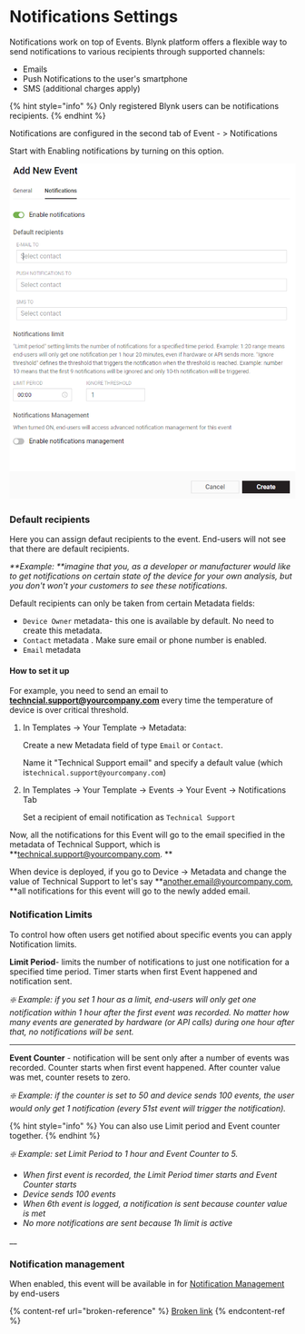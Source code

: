 # Notifications Settings

Notifications work on top of Events. Blynk platform offers a flexible way to send notifications to various recipients through supported channels:

* Emails
* Push Notifications to the user's smartphone
* SMS (additional charges apply)

{% hint style="info" %}
Only registered Blynk users can be notifications recipients.
{% endhint %}

Notifications are configured in the second tab of Event - > Notifications

Start with Enabling notifications by turning on this option.



![](../../../../.gitbook/assets/new_ev_notifspng.png)

### Default recipients

Here you can assign defaut recipients to the event. End-users will not see that there are default recipients.

_**Example: **imagine that you, as a developer or manufacturer would like to get notifications on certain state of the device for your own analysis, but you don't won't your customers to see these notifications._

Default recipients can only be taken from certain Metadata fields: 

* `Device Owner` metadata-  this one is available by default. No need to create this metadata.
* `Contact` metadata . Make sure email or phone number is enabled.
* `Email` metadata

#### How to set it up

For example, you need to send an email to **techncial.support@yourcompany.com** every time the temperature of device is over critical threshold.

1.  In Templates -> Your Template -> Metadata:

    Create a new Metadata field of type `Email` or `Contact`.

    Name it "Technical Support email" and specify a default value (which is`technical.support@yourcompany.com`)
2.  In Templates -> Your Template -> Events -> Your Event -> Notifications Tab

    Set a recipient of email notification as `Technical Support`

Now, all the notifications for this Event will go to the email specified in the metadata of Technical Support, which is **technical.support@yourcompany.com. **

When device is deployed, if you go to Device -> Metadata and change the value of Technical Support to let's say **another.email@yourcompany.com, **all notifications for this event will go to the newly added email.

###

### Notification Limits

To control how often users get notified about specific events you can apply Notification limits.

**Limit Period**- limits the number of notifications to just one notification for a specified time period. Timer starts when first Event happened and notification sent.

_❇️ Example: if you set 1 hour as a limit, end-users will only get one notification within 1 hour after the first event was recorded. No matter how many events are generated by hardware (or API calls) during one hour after that, no notifications will be sent._

****

**Event Counter** - notification will be sent only after a number of events was recorded. Counter starts when first event happened. After counter value was met, counter resets to zero. 

_❇️ Example: if the counter is set to 50 and device sends 100 events, the user would only get 1 notification (every 51st event will trigger the notification)._

{% hint style="info" %}
You can also use Limit period and Event counter together.
{% endhint %}

_❇️ Example: set Limit Period to 1 hour and Event Counter to 5._

* _When first event is recorded, the Limit Period timer starts and Event Counter starts_
* _Device sends 100 events_
* _When 6th event is logged, a notification is sent because counter value is met_
* _No more notifications are sent because 1h limit is active_

__

### Notification management

When enabled, this event will be available in for [Notification Management](../../../devices/notifications-settings.md#managing-notifications) by end-users

{% content-ref url="broken-reference" %}
[Broken link](broken-reference)
{% endcontent-ref %}











